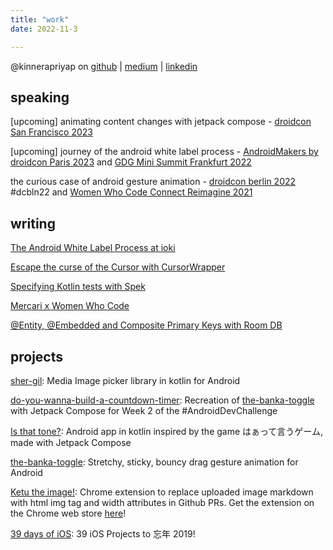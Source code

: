 ```yaml
---
title: "work"
date: 2022-11-3

---
```


@kinnerapriyap on [github](https://github.com/kinnerapriyap) | [medium](https://medium.com/@kinnerapriyap) | [linkedin](https://www.linkedin.com/in/kinnerapriyap/)

## speaking

[upcoming] animating content changes with jetpack compose - [droidcon San Francisco 2023](https://sf.droidcon.com/)

[upcoming] journey of the android white label process - [AndroidMakers by droidcon Paris 2023](https://androidmakers.droidcon.com/) and [GDG Mini Summit Frankfurt 2022](https://gdg.community.dev/events/details/google-gdg-rhein-main-presents-gdg-mini-summit-community-get2gether/)

the curious case of android gesture animation - [droidcon berlin 2022](https://www.droidcon.com/2022/08/01/the-curious-case-of-android-gesture-animation-2/) #dcbln22 and [Women Who Code Connect Reimagine 2021](https://www.youtube.com/watch?v=lCFH9QmU6Ds)

## writing

[The Android White Label Process at ioki](https://appdevcon.nl/the-android-white-label-process-at-ioki/)

[Escape the curse of the Cursor with CursorWrapper](https://engineering.mercari.com/en/blog/entry/20201212-cursor-with-cursorwrapper/)

[Specifying Kotlin tests with Spek](https://engineering.mercari.com/en/blog/entry/2019-12-12-100000/)

[Mercari x Women Who Code](https://medium.com/mercari-engineering/mercari-x-women-who-code-480d09ea284b)

[@Entity, @Embedded and Composite Primary Keys with Room DB](https://medium.com/@kinnerapriyap/entity-embedded-and-composite-primary-keys-with-room-db-8cb6ca6256e8)

## projects

[sher-gil](https://github.com/kinnerapriyap/sher-gil): Media Image picker library in kotlin for Android

[do-you-wanna-build-a-countdown-timer](https://github.com/kinnerapriyap/do-you-wanna-build-a-countdown-timer): Recreation of [the-banka-toggle](https://github.com/kinnerapriyap/the-banka-toggle) with Jetpack Compose for Week 2 of the #AndroidDevChallenge

[Is that tone?](https://github.com/kinnerapriyap/is-that-tone-android): Android app in kotlin inspired by the game はぁって言うゲーム, made with Jetpack Compose

[the-banka-toggle](https://github.com/kinnerapriyap/the-banka-toggle): Stretchy, sticky, bouncy drag gesture animation for Android 

[Ketu the image!](https://github.com/kinnerapriyap/ketu-the-img): Chrome extension to replace uploaded image markdown with html img tag and width attributes in Github PRs. Get the extension on the Chrome web store [here](https://chrome.google.com/webstore/detail/ketu-the-image/cfaiodgiaecemdaehdgnnopjeidfogid)!

[39 days of iOS](https://github.com/kinnerapriyap/39-days-of-ios): 39 iOS Projects to 忘​年 2019!
